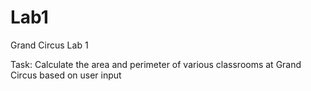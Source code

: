# Lab1
Grand Circus Lab 1

Task: Calculate the area and perimeter of various classrooms at Grand Circus based on user input
